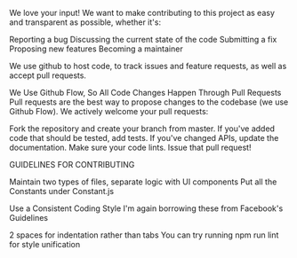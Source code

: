 We love your input! We want to make contributing to this project as easy and transparent as possible, whether it's:

Reporting a bug Discussing the current state of the code Submitting a fix Proposing new features Becoming a maintainer

We use github to host code, to track issues and feature requests, as well as accept pull requests.

We Use Github Flow, So All Code Changes Happen Through Pull Requests Pull requests are the best way to propose changes to the codebase (we use Github Flow). We actively welcome your pull requests:

Fork the repository and create your branch from master. If you've added code that should be tested, add tests. If you've changed APIs, update the documentation. Make sure your code lints. Issue that pull request!

GUIDELINES FOR CONTRIBUTING

Maintain two types of files, separate logic with UI components Put all the Constants under Constant.js

Use a Consistent Coding Style I'm again borrowing these from Facebook's Guidelines

2 spaces for indentation rather than tabs You can try running npm run lint for style unification

